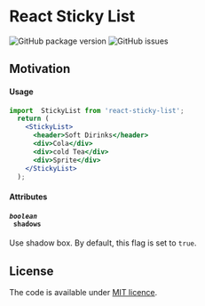 # React Sticky List

![GitHub package version](https://img.shields.io/github/package-json/v/GaryGolf/react-sticky-list.svg?style=plastic)
![GitHub issues](https://img.shields.io/github/issues/GaryGolf/react-sticky-list.svg?style=plastic)


## Motivation

#### Usage

```jsx
import  StickyList from 'react-sticky-list';
  return (
    <StickyList>
      <header>Soft Dirinks</header>
      <div>Cola</div>
      <div>cold Tea</div>
      <div>Sprite</div>
    </StickyList>
  );
```

#### Attributes

#### <code><i>boolean</i> <a name="genericscrollbox-nativescroll"></a> shadows</code>
Use shadow box. By default, this flag is set to `true`.

## License

The code is available under [MIT licence](LICENSE).